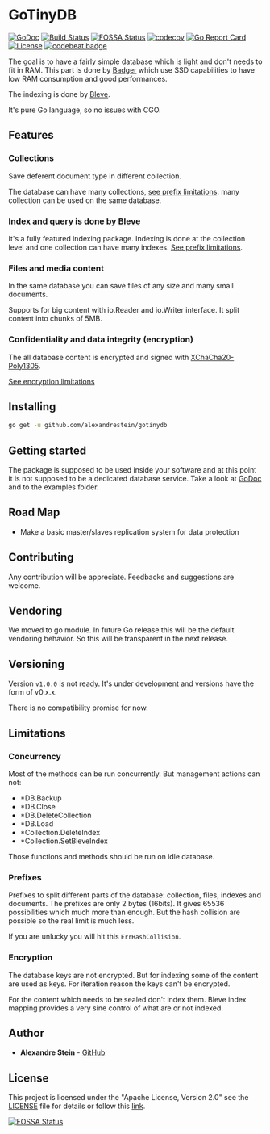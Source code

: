 # GoTinyDB

[![GoDoc](https://godoc.org/github.com/alexandrestein/gotinydb?status.svg)](https://godoc.org/github.com/alexandrestein/gotinydb)
[![Build Status](https://api.cirrus-ci.com/github/alexandrestein/gotinydb.svg)](https://cirrus-ci.com/github/alexandrestein/gotinydb)
[![FOSSA Status](https://app.fossa.io/api/projects/git%2Bgithub.com%2Falexandrestein%2Fgotinydb.svg?type=shield)](https://app.fossa.io/projects/git%2Bgithub.com%2Falexandrestein%2Fgotinydb?ref=badge_shield)
[![codecov](https://codecov.io/gh/alexandreStein/GoTinyDB/branch/master/graph/badge.svg)](https://codecov.io/gh/alexandreStein/GoTinyDB) 
[![Go Report Card](https://goreportcard.com/badge/github.com/alexandrestein/gotinydb)](https://goreportcard.com/report/github.com/alexandrestein/gotinydb)
[![License](https://img.shields.io/badge/License-Apache--2.0-blue.svg)](http://www.apache.org/licenses/LICENSE-2.0)
[![codebeat badge](https://codebeat.co/badges/f00fff9a-bfb8-429e-b285-cef39a0e4fd4)](https://codebeat.co/projects/github-com-alexandrestein-gotinydb-master)

The goal is to have a fairly simple database which is light and don't needs to fit in RAM. This part is done by [Badger](https://github.com/dgraph-io/badger) which use SSD capabilities to have low
RAM consumption and good performances.

The indexing is done by [Bleve](https://blevesearch.com).

It's pure Go language, so no issues with CGO.

## Features

### Collections

Save deferent document type in different collection.

The database can have many collections, [see prefix limitations](#prefixes).
many collection can be used on the same database.

### Index and query is done by [Bleve](https://blevesearch.com)

It's a fully featured indexing package.
Indexing is done at the collection level and one collection can have many indexes. [See prefix limitations](#prefixes).

### Files and media content

In the same database you can save files of any size and many small documents.

Supports for big content with io.Reader and io.Writer interface.
It split content into chunks of 5MB.

### Confidentiality and data integrity (encryption)

The all database content is encrypted and signed with [XChaCha20-Poly1305](https://godoc.org/golang.org/x/crypto/chacha20poly1305#NewX).

[See encryption limitations](#encryption)

## Installing

```bash
go get -u github.com/alexandrestein/gotinydb
```

## Getting started

The package is supposed to be used inside your software and at this point it is not supposed to be a dedicated database service.
Take a look at [GoDoc](https://godoc.org/github.com/alexandrestein/gotinydb) and to the examples folder.

## Road Map

- Make a basic master/slaves replication system for data protection

## Contributing

Any contribution will be appreciate.
Feedbacks and suggestions are welcome.

## Vendoring

We moved to go module.
In future Go release this will be the default vendoring behavior. So this will be transparent in the next release.

## Versioning

Version `v1.0.0` is not ready.
It's under development and versions have the form of v0.x.x.

There is no compatibility promise for now.

## Limitations

### Concurrency

Most of the methods can be run concurrently. But management actions can not:
- *DB.Backup
- *DB.Close
- *DB.DeleteCollection
- *DB.Load
- *Collection.DeleteIndex
- *Collection.SetBleveIndex

Those functions and methods should be run on idle database.

### Prefixes

Prefixes to split different parts of the database: collection, files, indexes and documents.
The prefixes are only 2 bytes (16bits). It gives 65536 possibilities which much more than enough.
But the hash collision are possible so the real limit is much less.

If you are unlucky you will hit this `ErrHashCollision`.

### Encryption

The database keys are not encrypted. But for indexing some of the content are used as keys.
For iteration reason the keys can't be encrypted.

For the content which needs to be sealed don't index them.
Bleve index mapping provides a very sine control of what are or not indexed.

## Author

- **Alexandre Stein** - [GitHub](https://github.com/alexandrestein)

## License

This project is licensed under the "Apache License, Version 2.0" see the [LICENSE](LICENSE) file for details or follow this [link](http://www.apache.org/licenses/LICENSE-2.0).

[![FOSSA Status](https://app.fossa.io/api/projects/git%2Bgithub.com%2Falexandrestein%2Fgotinydb.svg?type=large)](https://app.fossa.io/projects/git%2Bgithub.com%2Falexandrestein%2Fgotinydb?ref=badge_large)
